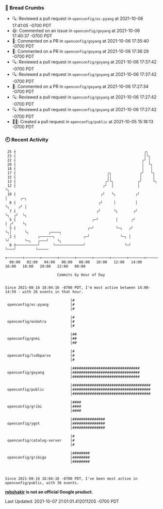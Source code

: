 ### 🍞 Bread Crumbs

 * 🔍: Reviewed a pull request in  `openconfig/oc-pyang` at 2021-10-06 17:41:05 -0700 PDT
 * 😃: Commented on an issue in `openconfig/goyang` at 2021-10-06 17:40:37 -0700 PDT
 * 💬: Commented on a PR in  `openconfig/goyang` at 2021-10-06 17:35:40 -0700 PDT
 * 💬: Commented on a PR in  `openconfig/goyang` at 2021-10-06 17:36:29 -0700 PDT
 * 🔍: Reviewed a pull request in  `openconfig/goyang` at 2021-10-06 17:37:42 -0700 PDT
 * 🔍: Reviewed a pull request in  `openconfig/goyang` at 2021-10-06 17:37:42 -0700 PDT
 * 💬: Commented on a PR in  `openconfig/goyang` at 2021-10-06 17:27:34 -0700 PDT
 * 🔍: Reviewed a pull request in  `openconfig/goyang` at 2021-10-06 17:27:42 -0700 PDT
 * 🔍: Reviewed a pull request in  `openconfig/goyang` at 2021-10-06 17:27:42 -0700 PDT
 * ✍🏼: Created a pull request in `openconfig/public` at 2021-10-05 15:18:13 -0700 PDT

### 🕘 Recent Activity
```
 25 ┼                                                           ╭╮
 23 ┤                                                           │╰╮
 22 ┤                                                          ╭╯ │
 20 ┤                                                          │  ╰╮
 18 ┤                                                          │   │
 17 ┤                                          ╭╮             ╭╯   ╰╮
 15 ┤                                          ││             │     │
 13 ┤                                         ╭╯╰╮           ╭╯     ╰╮
 12 ┤                                        ╭╯  │           │       ╰╮
 10 ┤                                       ╭╯   ╰╮         ╭╯        │      ╭─╮
  8 ┤                                      ╭╯     │         │         ╰╮    ╭╯ │
  7 ┤                                     ╭╯      ╰╮       ╭╯          ╰╮  ╭╯  ╰╮
  5 ┤                                   ╭─╯        │      ╭╯            │ ╭╯    ╰╮
  3 ┤                                 ╭─╯          ╰─╮   ╭╯             ╰╮│      ╰╮         ╭────╮
  2 ┤          ╭──────╮             ╭─╯              ╰─╮ │               ╰╯       ╰─╮   ╭───╯    ╰╮
  0 ┼──────────╯      ╰─────────────╯                  ╰─╯                          ╰───╯         ╰─────
    +───────+───────+───────+───────+───────+───────+───────+───────+───────+───────+───────+───────+────
  00:00   02:00   04:00   06:00   08:00   10:00   12:00   14:00   16:00   18:00   20:00   22:00   00:00   

						Commits by Hour of Day


Since 2021-08-16 18:04:16 -0700 PDT, I'm most active between 14:00-14:59 - with 26 events in that hour.

```



```
                              |#
 openconfig/oc-pyang          |#
                              |#

                              |#
 openconfig/ondatra           |#
                              |#

                              |##
 openconfig/gnmi              |##
                              |##

                              |#
 openconfig/lsdbparse         |#
                              |#

                              |###############################
 openconfig/goyang            |###############################
                              |###############################

                              |####################################
 openconfig/public            |####################################
                              |####################################

                              |####
 openconfig/gribi             |####
                              |####

                              |###############
 openconfig/ygot              |###############
                              |###############

                              |#
 openconfig/catalog-server    |#
                              |#

                              |########
 openconfig/gribigo           |########
                              |########



Since 2021-08-16 18:04:16 -0700 PDT, I've been most active in openconfig/public, with 36 events.

```
**[robshakir](mailto:robjs@google.com) is not an official Google product.**  


Last Updated: 2021-10-07 21:01:01.412011205 -0700 PDT

